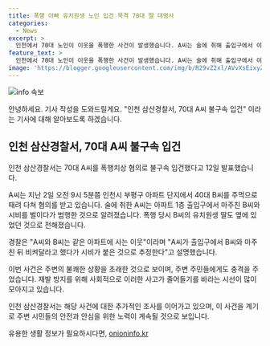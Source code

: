 ```yaml
---
title: 폭행 아빠 유치원생 노인 입건 목격 70대 딸 대명사
categories:
  - News
excerpt: >
  인천에서 70대 노인이 이웃을 폭행한 사건이 발생했습니다. A씨는 술에 취해 출입구에서 이웃 B씨를 때렸는데, 그의 유치원생 딸도 함께 있었습니다. 경찰은 A씨를 폭행치상 혐의로 입건했으며, 두 사람은 같은 아파트 이웃 관계였습니다. 
feature_text: >
  인천에서 70대 노인이 이웃을 폭행한 사건이 발생했습니다. A씨는 술에 취해 출입구에서 이웃 B씨를 때렸는데, 그의 유치원생 딸도 함께 있었습니다. 경찰은 A씨를 폭행치상 혐의로 입건했으며, 두 사람은 같은 아파트 이웃 관계였습니다. 
image: 'https://blogger.googleusercontent.com/img/b/R29vZ2xl/AVvXsEixyZcFfHzMRdzZMjFBmAUKJYCLCGyLL1o632UiGVXcaFdKo_bkvkuCioo0uUKlGfBVcT3P84aROyZIXSBEx3Aw5nCQ3pTgDom1WDC4m8eifvWiAmWEEVb4x6G_l8C0QH225ldMjyaFvpxGEBGNO37VmDTDMHGhJPq73UglMfDca1-0aw/s1600/blogspot.png'
---
```


<p><img src="https://blogger.googleusercontent.com/img/b/R29vZ2xl/AVvXsEixyZcFfHzMRdzZMjFBmAUKJYCLCGyLL1o632UiGVXcaFdKo_bkvkuCioo0uUKlGfBVcT3P84aROyZIXSBEx3Aw5nCQ3pTgDom1WDC4m8eifvWiAmWEEVb4x6G_l8C0QH225ldMjyaFvpxGEBGNO37VmDTDMHGhJPq73UglMfDca1-0aw/s1600/blogspot.png" alt="info 속보" /></p>

<p>안녕하세요. 기사 작성을 도와드릴게요. "인천 삼산경찰서, 70대 A씨 불구속 입건" 이라는 기사에 대해 알아보도록 하겠습니다.</p>

<h2 data-ke-size="size26">인천 삼산경찰서, 70대 A씨 불구속 입건</h2>

<p>인천 삼산경찰서는 70대 A씨를 폭행치상 혐의로 불구속 입건했다고 12일 발표했습니다.</p>

<p data-ke-size="size16">A씨는 지난 2일 오전 9시 5분쯤 인천시 부평구 아파트 단지에서 40대 B씨를 주먹으로 때려 다쳐 혐의를 받고 있습니다. 술에 취한 A씨는 아파트 1층 출입구에서 마주친 B씨와 시비를 벌이다가 범행한 것으로 알려졌습니다. 폭행 당시 B씨의 유치원생 딸도 옆에 있었던 것으로 전해졌습니다.</p>

<p data-ke-size="size16">경찰은 "A씨와 B씨는 같은 아파트에 사는 이웃"이라며 "A씨가 출입구에서 B씨와 마주친 뒤 비켜달라고 했다가 시비가 붙은 것으로 추정한다"고 설명했습니다.</p>

<p>이번 사건은 주변의 불쾌한 상황을 초래한 것으로 보이며, 주변 주민들에게도 충격을 주었습니다. 재발 방지를 위해 사회적으로 이러한 사고가 줄어들기를 바라는 시선이 많이 모아지고 있습니다.</p>

<p>인천 삼산경찰서는 해당 사건에 대한 추가적인 조사를 이어가고 있으며, 이 사건을 계기로 주변 시민들의 안전과 안심을 위한 노력이 계속될 것으로 보입니다.</p>
유용한 생활 정보가 필요하시다면, <a href="https://onioninfo.kr" rel="dofollow">onioninfo.kr</a>


